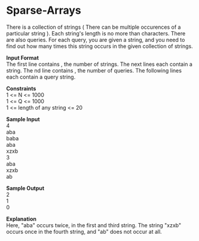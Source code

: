 # Sparse-Arrays
There is a collection of  strings ( There can be multiple occurences of a particular string ). Each string's length is no more than  characters. There are also  queries. For each query, you are given a string, and you need to find out how many times this string occurs in the given collection of  strings.

**Input Format**                           
The first line contains , the number of strings.
The next  lines each contain a string.
The nd line contains , the number of queries.
The following  lines each contain a query string.

**Constraints**				          
1 <= N <= 1000                         
1 <= Q <= 1000                        
1 <= length of any string <= 20             
 
**Sample Input**			              
4                        
aba                       
baba 			              
aba				            
xzxb			             
3			            
aba			            
xzxb			        
ab				          

**Sample Output**					              
2				             
1				            
0				              

**Explanation**					         
Here, "aba" occurs twice, in the first and third string. The string "xzxb" occurs once in the fourth string, and "ab" does not occur at all.

